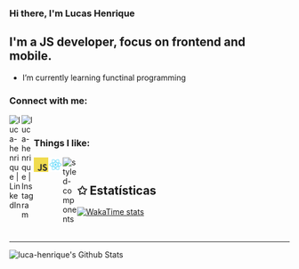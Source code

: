 ### Hi there, I'm Lucas Henrique

## I'm a JS developer, focus on frontend and mobile.

- I’m currently learning functinal programming

### Connect with me:

[<img align="left" alt="luca-henrique | LinkedIn" width="22px" src="https://cdn.jsdelivr.net/npm/simple-icons@v3/icons/linkedin.svg" />][linkedin]
[<img align="left" alt="luca-henrique | Instagram" width="22px" src="https://cdn.jsdelivr.net/npm/simple-icons@v3/icons/instagram.svg" />][instagram]

<br />

### Things I like:

<img align="left" alt="JavaScript" width="26px" src="https://raw.githubusercontent.com/github/explore/80688e429a7d4ef2fca1e82350fe8e3517d3494d/topics/javascript/javascript.png" />
<img align="left" alt="React" width="26px" src="https://raw.githubusercontent.com/github/explore/80688e429a7d4ef2fca1e82350fe8e3517d3494d/topics/react/react.png" />
<img align="left" alt="styled-components" width="26px" src="https://raw.githubusercontent.com/styled-components/brand/master/styled-components.png" />

<br />

## ✩ Estatísticas

[![WakaTime stats](https://github-readme-stats.vercel.app/api/wakatime?username=luca-henrique)](https://github.com/luca-henrique/github-readme-stats)

<br />

---

<!-- ### 📺 Latest YouTube Videos -->
<!-- YOUTUBE:START -->
<!-- YOUTUBE:END -->

<!-- --- -->

<!-- ### 📕 Latest Blog Posts -->
<!-- BLOG-POST-LIST:START -->
<!-- BLOG-POST-LIST:END -->

<!-- --- -->

<!-- --- -->

<img align="left" alt="luca-henrique's Github Stats" src="https://github-readme-stats.vercel.app/api?username=luca-henrique&show_icons=true&hide_border=true" />

[instagram]: https://www.instagram.com/luca.henrique/
[linkedin]: https://www.linkedin.com/in/lucas-henrique-paes-a5951815a/
